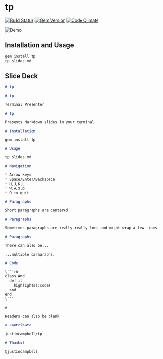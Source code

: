 # tp
[![Build Status](https://secure.travis-ci.org/justincampbell/tp.png)](https://secure.travis-ci.org/justincampbell/tp)
[![Gem Version](https://badge.fury.io/rb/tp.png)](http://badge.fury.io/rb/tp)
[![Code Climate](https://codeclimate.com/github/justincampbell/tp.png)](https://codeclimate.com/github/justincampbell/tp)

![Demo](https://s3.amazonaws.com/justincampbell/tp.gif)

## Installation and Usage

```sh
gem install tp
tp slides.md
```

## Slide Deck

```md
# tp

# tp

Terminal Presenter

# tp

Presents Markdown slides in your terminal

# Installation

gem install tp

# Usage

tp slides.md

# Navigation

* Arrow keys
* Space/Enter/Backspace
* H,J,K,L
* W,A,S,D
* Q to quit

# Paragraphs

Short paragraphs are centered

# Paragraphs

Sometimes paragraphs are really really long and might wrap a few lines. It does its best to wrap them logically. Also, they stay left-aligned.

# Paragraphs

There can also be...

...multiple paragraphs.

# Code

\```rb
class And
  def it
    highlights(:code)
  end
end
\```

#

Headers can also be blank

# Contribute

justincampbell/tp

# Thanks!

@justincampbell
```

